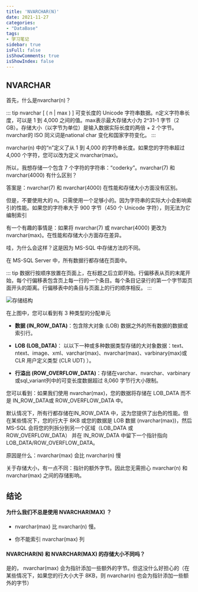 ```yaml
---
title: 'NVARCHAR(N)'
date: 2021-11-27
categories:
- "DataBase"
tags:
- 学习笔记
sidebar: true
isFull: false
isShowComments: true
isShowIndex: false
---
```


## NVARCHAR

首先，什么是nvarchar(n)？

::: tip
nvarchar [ ( n | max ) ]
可变长度的 Unicode 字符串数据。n定义字符串长度，可以是 1 到 4,000 之间的值。max表示最大存储大小为 2^31-1 字节（2 GB）。存储大小（以字节为单位）是输入数据实际长度的两倍 + 2 个字节。nvarchar的 ISO 同义词是national char 变化和国家字符变化。
:::

nvarchar(n) 中的“n”定义了从 1 到 4,000 的字符串长度。如果您的字符串超过 4,000 个字符，您可以改为定义 nvarchar(max)。

所以，我想存储一个包含 7 个字符的字符串：“coderky”。nvarchar(7) 和 nvarchar(4000) 有什么区别？

答案是：nvarchar(7) 和 nvarchar(4000) 在性能和存储大小方面没有区别。 

但是，不要使用大的 n。只需使用一个足够小的。因为字符串的实际大小会影响索引的性能。如果您的字符串大于 900 字节（450 个 Unicode 字符），则无法为它编制索引

有一个有趣的事情是：如果将 nvarchar(7) 或 nvarchar(4000) 更改为 nvarchar(max)。在性能和存储大小方面存在差异。 

哇，为什么会这样？这是因为 MS-SQL 中存储方法的不同。

在 MS-SQL Server 中，所有数据行都存储在页面中。


::: tip
数据行按顺序放置在页面上，在标题之后立即开始。行偏移表从页的末尾开始，每个行偏移表包含页上每一行的一个条目。每个条目记录行的第一个字节距页面开头的距离。行偏移表中的条目与页面上的行的顺序相反。
:::

![存储结构](https://image.xjq.icu/2021/11/27/2021.11.27-db.jpg)

在上图中，您可以看到有 3 种类型的分配单元

- **数据 (IN_ROW_DATA)**：包含除大对象 (LOB) 数据之外的所有数据的数据或索引行。

- **LOB (LOB_DATA)**： 以以下一种或多种数据类型存储的大对象数据：text、ntext、image、xml、varchar(max)、nvarchar(max)、varbinary(max)或 CLR 用户定义类型 (CLR UDT) ）。

- **行溢出 (ROW_OVERFLOW_DATA)**：存储在varchar、nvarchar、varbinary或sql_variant列中的可变长度数据超过 8,060 字节行大小限制。

您可以看到：如果我们使用 nvarchar(max)，您的数据将存储在 LOB_DATA 而不是 IN_ROW_DATA或 ROW_OVERFLOW_DATA 中。 

默认情况下，所有行都存储在IN_ROW_DATA 中，这为您提供了出色的性能。但在某些情况下，您的行大于 8KB 或您的数据是 LOB 数据 (nvarchar(max))，然后 MS-SQL 会将您的列拆分到另一个区域（LOB_DATA 或 ROW_OVERFLOW_DATA） 并在 IN_ROW_DATA 中留下一个指针指向 LOB_DATA/ROW_OVERFLOW_DATA。 

原因是什么：nvarchar(max) 会比 nvarchar(n) 慢

关于存储大小，有一点不同：指针的额外字节。因此您无需担心 nvarchar(n) 和 nvarchar(max) 之间的存储影响。

## 结论

#### 为什么我们不总是使用 NVARCHAR(MAX) ？

- nvarchar(max) 比 nvarchar(n) 慢。

- 你不能索引 nvarchar(max) 列

#### NVARCHAR(N) 和 NVARCHAR(MAX) 的存储大小不同吗？

是的， nvarchar(max) 会为指针添加一些额外的字节。但这没什么好担心的（在某些情况下，如果您的行大小大于 8KB，则 nvarchar(n) 也会为指针添加一些额外的字节）